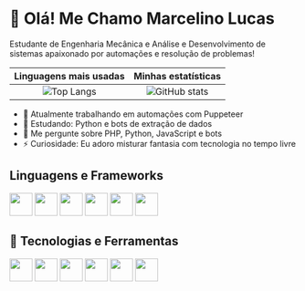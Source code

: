 # 👋 Olá! Me Chamo Marcelino Lucas

Estudante de Engenharia Mecânica e Análise e Desenvolvimento de sistemas apaixonado por automações e resolução de problemas!

| Linguagens mais usadas | Minhas estatísticas |
| :--: | :--: |
| ![Top Langs](https://github-readme-stats.vercel.app/api/top-langs/?username=MarcelinoLucasOA&layout=compact&theme=tokyonight) | ![GitHub stats](https://github-readme-stats.vercel.app/api?username=MarcelinoLucasOA&show_icons=true&theme=tokyonight) |

- 🔭 Atualmente trabalhando em automações com Puppeteer
- 🌱 Estudando: Python e bots de extração de dados
- 💬 Me pergunte sobre PHP, Python, JavaScript e bots
- ⚡ Curiosidade: Eu adoro misturar fantasia com tecnologia no tempo livre

## Linguagens e Frameworks
<img src="https://cdn.jsdelivr.net/gh/devicons/devicon@latest/icons/php/php-original.svg" width="40px"/>
<img src="https://cdn.jsdelivr.net/gh/devicons/devicon@latest/icons/html5/html5-original.svg" width="40px"/>
<img src="https://cdn.jsdelivr.net/gh/devicons/devicon@latest/icons/python/python-original.svg" width="40px"/>
<img src="https://cdn.jsdelivr.net/gh/devicons/devicon@latest/icons/materializecss/materializecss-original.svg" width="40px"/>
<img src="https://cdn.jsdelivr.net/gh/devicons/devicon@latest/icons/sqldeveloper/sqldeveloper-original.svg" width="40px"/>
<img src="https://cdn.jsdelivr.net/gh/devicons/devicon@latest/icons/csharp/csharp-original.svg" width="40px"/>

## 🚀 Tecnologias e Ferramentas
<img src="https://cdn.jsdelivr.net/gh/devicons/devicon@latest/icons/vscode/vscode-original.svg" width="40px"/>
<img src="https://cdn.jsdelivr.net/gh/devicons/devicon@latest/icons/filezilla/filezilla-original.svg" width="40px"/>
<img src="https://cdn.jsdelivr.net/gh/devicons/devicon@latest/icons/mysql/mysql-original.svg" width="40px"/>
<img src="https://cdn.jsdelivr.net/gh/devicons/devicon@latest/icons/git/git-original.svg" width="40px"/>
<img src="https://cdn.jsdelivr.net/gh/devicons/devicon@latest/icons/nodejs/nodejs-original.svg" width="40px"/>
<img src="https://cdn.jsdelivr.net/gh/devicons/devicon@latest/icons/notion/notion-original.svg" width="40px"/>
